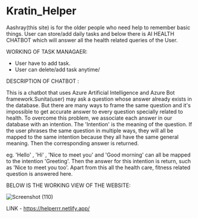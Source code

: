 # Kratin_Helper
Aashray(this site) is for the older people who need help to remember basic things. User can store/add daily tasks and below there is AI HEALTH CHATBOT which will answer all the health related queries of the User.


WORKING OF TASK MANAGAER:
- User have to add task.
- User can delete/add task anytime/

DESCRIPTION OF CHATBOT : 

This is a chatbot that uses Azure Artificial Intelligence and Azure Bot framework.Sunita(user) may ask a question whose answer already exists in the database. But there are many ways to frame the same question and it's impossible to  get accurate answer to every question specially related to health. To overcome this problem, we associate each answer in our database with an intention. The 'Intention' is the meaning of the question. If the user phrases the same question in multiple ways, they will all be mapped to the same intention because they all have the same general meaning. Then the corresponding answer is returned.

eg. 'Hello' , 'Hi' , 'Nice to meet you' and 'Good morning' can all be mapped to the intention 'Greeting'. Then the answer for this intention is return, such as 'Nice to meet you too'. Apart from this all the health care, fitness related question is answered here.

BELOW IS THE WORKING VIEW OF THE WEBSITE:


![Screenshot (110)](https://user-images.githubusercontent.com/91741715/192606016-ac06c427-4962-404c-b1cf-4121c048069a.png)

LINK - https://helperrr.netlify.app/


